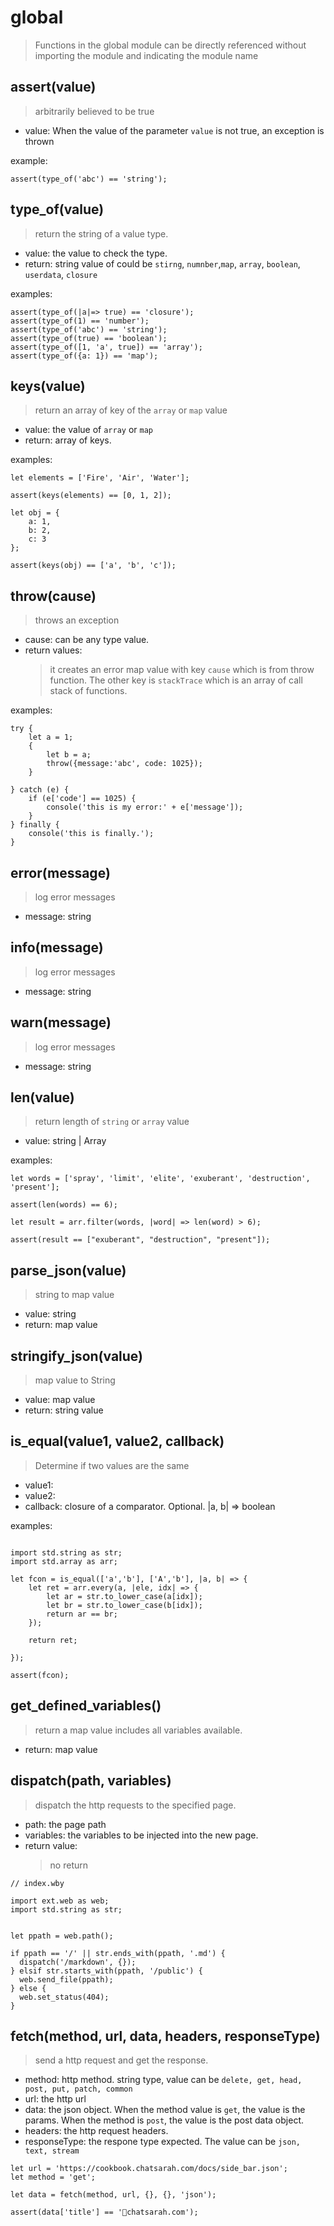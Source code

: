 
# global
> Functions in the global module can be directly referenced without importing the module and indicating the module name

## assert(value)
> arbitrarily believed to be true
  - value: When the value of the parameter `value` is not true, an exception is thrown

example:
```
assert(type_of('abc') == 'string');
```


## type_of(value)
> return the string of a value type. 
  - value: the value to check the type. 
  - return: string value of could be `stirng`, `numnber`,`map`, `array`, `boolean`, `userdata`, `closure`

examples:
```
assert(type_of(|a|=> true) == 'closure');
assert(type_of(1) == 'number');
assert(type_of('abc') == 'string');
assert(type_of(true) == 'boolean');
assert(type_of([1, 'a', true]) == 'array');
assert(type_of({a: 1}) == 'map');
```

## keys(value)
> return an array of key of the `array` or `map` value
  - value: the value of `array` or `map`
  - return: array of keys.

examples:
```
let elements = ['Fire', 'Air', 'Water'];

assert(keys(elements) == [0, 1, 2]);

let obj = {
    a: 1,
    b: 2,
    c: 3
};

assert(keys(obj) == ['a', 'b', 'c']);
```

## throw(cause)
> throws an exception
  - cause: can be any type value.
  - return values:
    > it creates an error map value with key `cause` which is from throw function. The other key is `stackTrace` which is an array of call stack of functions.

examples:
```
try {
    let a = 1;
    {
        let b = a;
        throw({message:'abc', code: 1025});
    }
    
} catch (e) {
    if (e['code'] == 1025) {
        console('this is my error:' + e['message']);
    }
} finally {
    console('this is finally.');
}
```

## error(message)
> log error messages
- message: string

## info(message)
> log error messages
- message: string

## warn(message)
> log error messages
- message: string


## len(value)
> return length of `string` or `array` value
- value: string | Array

examples:
```
let words = ['spray', 'limit', 'elite', 'exuberant', 'destruction', 'present'];

assert(len(words) == 6);

let result = arr.filter(words, |word| => len(word) > 6);

assert(result == ["exuberant", "destruction", "present"]);
```

## parse_json(value)
> string to map value
- value: string
- return: map value

## stringify_json(value)
> map value to String
- value: map value
- return: string value

## is_equal(value1, value2, callback)
> Determine if two values are the same
- value1:
- value2:
- callback: closure of a comparator. Optional. |a, b| => boolean

examples:
```

import std.string as str;
import std.array as arr;

let fcon = is_equal(['a','b'], ['A','b'], |a, b| => {
    let ret = arr.every(a, |ele, idx| => {
        let ar = str.to_lower_case(a[idx]);
        let br = str.to_lower_case(b[idx]);
        return ar == br;
    });

    return ret;

});

assert(fcon);
```

## get\_defined\_variables()
> return a map value includes all variables available.
- return: map value




## dispatch(path, variables)
> dispatch the http requests to the specified page.
- path: the page path
- variables: the variables to be injected into the new page.
- return value:
  > no return

```
// index.wby

import ext.web as web;
import std.string as str;


let ppath = web.path();

if ppath == '/' || str.ends_with(ppath, '.md') {
  dispatch('/markdown', {});
} elsif str.starts_with(ppath, '/public') {
  web.send_file(ppath);
} else {
  web.set_status(404);
}

```


## fetch(method, url, data, headers, responseType)
> send a http request and get the response.
- method: http method. string type, value can be `delete, get, head, post, put, patch, common`
- url: the http url
- data: the json object. When the method value is `get`, the value is the params. When the method is `post`, the value is the post data object.
- headers: the http request headers.
- responseType: the respone type expected. The value can be `json, text, stream`

```
let url = 'https://cookbook.chatsarah.com/docs/side_bar.json';
let method = 'get';

let data = fetch(method, url, {}, {}, 'json');

assert(data['title'] == '🦘chatsarah.com');
```
